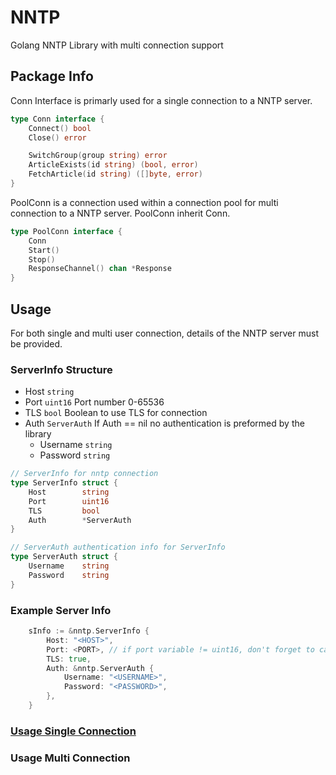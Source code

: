 # NNTP #
Golang NNTP Library with multi connection support

## Package Info ##
Conn Interface is primarly used for a single connection to a NNTP server.
```go
type Conn interface {
    Connect() bool
    Close() error

    SwitchGroup(group string) error
    ArticleExists(id string) (bool, error)
    FetchArticle(id string) ([]byte, error)
}
```

PoolConn is a connection used within a connection pool for multi connection to a NNTP server.
PoolConn inherit Conn.
```go
type PoolConn interface {
    Conn
    Start()
    Stop()
    ResponseChannel() chan *Response
}
```

## Usage ##
For both single and multi user connection, details of the NNTP server must be provided.

### ServerInfo Structure ###
- Host ```string```
- Port ```uint16``` Port number 0-65536
- TLS ```bool``` Boolean to use TLS for connection
- Auth ```ServerAuth``` If Auth == nil no authentication is preformed by the library
  - Username ```string```
  - Password ```string```

```go
// ServerInfo for nntp connection
type ServerInfo struct {
    Host        string
    Port        uint16
    TLS         bool
    Auth        *ServerAuth
}

// ServerAuth authentication info for ServerInfo
type ServerAuth struct {
    Username    string
    Password    string
}
```

### Example Server Info ###
```go
    sInfo := &nntp.ServerInfo {
        Host: "<HOST>",
        Port: <PORT>, // if port variable != uint16, don't forget to cast uint16(port)
        TLS: true,
        Auth: &nntp.ServerAuth {
            Username: "<USERNAME>",
            Password: "<PASSWORD>",
        },
    }
```
  

### [Usage Single Connection](README-SINGLE.md) ###

### Usage Multi Connection

